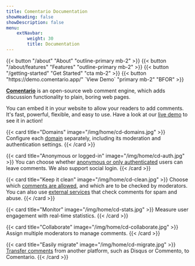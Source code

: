 ```yaml
---
title: Comentario Documentation
showHeading: false
showDescription: false
menu:
    extNavbar:
        weight: 30
        title: Documentation
---
```


<p class="text-center border-top border-bottom pt-3 pb-2">
{{< button "/about" "About" "outline-primary mb-2" >}}
{{< button "/about/features" "Features" "outline-primary mb-2" >}}
{{< button "/getting-started" "Get Started" "cta mb-2" >}}
{{< button "https://demo.comentario.app/" `View Demo<i class="fas fa-external-link ms-2"></i>` "primary mb-2" "BFOR" >}}
</p>

**[Comentario](https://comentario.app)** is an open-source web comment engine, which adds discussion functionality to plain, boring web pages.

You can embed it in your website to allow your readers to add comments. It's fast, powerful, flexible, and easy to use. Have a look at our [live demo](https://demo.comentario.app/) to see it in action!

<div class="row row-cols-1 row-cols-md-2 g-4">

{{< card title="Domains" image="/img/home/cd-domains.jpg" >}}
Configure each [domain](/kb/domain) separately, including its moderation and authentication settings.
{{< /card >}}

{{< card title="Anonymous or logged-in" image="/img/home/cd-auth.jpg" >}}
You can choose whether [anonymous or only authenticated](/configuration/frontend/domain/authentication) users can leave comments. We also support social login.
{{< /card >}}

{{< card title="Keep it clean" image="/img/home/cd-clean.jpg" >}}
Choose which [comments are allowed](/configuration/frontend/domain/moderation), and which are to be checked by moderators. You can also use [external services](/configuration/frontend/domain/extensions) that check comments for spam and abuse.
{{< /card >}}

{{< card title="Monitor" image="/img/home/cd-stats.jpg" >}}
Measure user engagement with real-time statistics.
{{< /card >}}

{{< card title="Collaborate" image="/img/home/cd-collaborate.jpg" >}}
Assign multiple moderators to manage comments.
{{< /card >}}

{{< card title="Easily migrate" image="/img/home/cd-migrate.jpg" >}}
[Transfer comments](/installation/migration/) from another platform, such as Disqus or Commento, to Comentario.
{{< /card >}}

</div>

